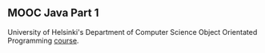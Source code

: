 ## MOOC Java Part 1  

University of Helsinki's Department of Computer Science Object Orientated Programming [course](https://www.mooc.fi/en).
